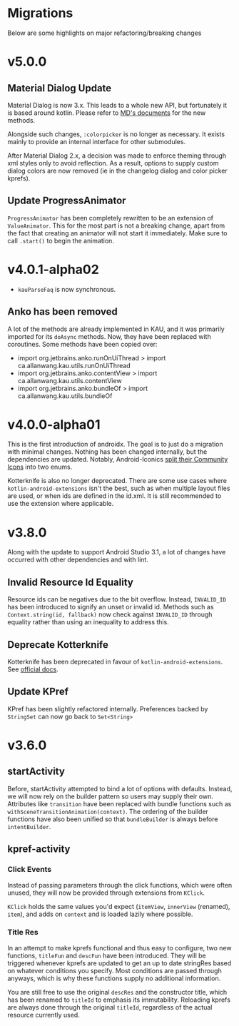 # Migrations

Below are some highlights on major refactoring/breaking changes

# v5.0.0

## Material Dialog Update

Material Dialog is now 3.x. 
This leads to a whole new API, but fortunately it is based around kotlin. 
Please refer to [MD's documents](https://github.com/afollestad/material-dialogs/tree/3.0.0-rc2/documentation) for the new methods.

Alongside such changes, `:colorpicker` is no longer as necessary. It exists mainly to provide an internal interface for other submodules.

After Material Dialog 2.x, a decision was made to enforce theming through xml styles only to avoid reflection.
As a result, options to supply custom dialog colors are now removed (ie in the changelog dialog and color picker kprefs).

## Update ProgressAnimator

`ProgressAnimator` has been completely rewritten to be an extension of `ValueAnimator`.
This for the most part is not a breaking change, apart from the fact that creating an animator will not start it immediately.
Make sure to call `.start()` to begin the animation.

# v4.0.1-alpha02

* `kauParseFaq` is now synchronous. 

## Anko has been removed

A lot of the methods are already implemented in KAU, and it was primarily imported for its `doAsync` methods. Now, they have been replaced with coroutines.
Some methods have been copied over:

* import org.jetbrains.anko.runOnUiThread > import ca.allanwang.kau.utils.runOnUiThread
* import org.jetbrains.anko.contentView > import ca.allanwang.kau.utils.contentView
* import org.jetbrains.anko.bundleOf > import ca.allanwang.kau.utils.bundleOf

# v4.0.0-alpha01

This is the first introduction of androidx. The goal is to just do a migration with minimal changes.
Nothing has been changed internally, but the dependencies are updated.
Notably, Android-Iconics [split their Community Icons](https://github.com/mikepenz/Android-Iconics/blob/develop/MIGRATION.md) into two enums.

Kotterknife is also no longer deprecated. There are some use cases where `kotlin-android-extensions` isn't the best, such as when multiple layout files are used, or when ids are defined in the id.xml.
It is still recommended to use the extension where applicable.

# v3.8.0

Along with the update to support Android Studio 3.1, a lot of changes have occurred with other dependencies and with lint.

## Invalid Resource Id Equality

Resource ids can be negatives due to the bit overflow. 
Instead, `INVALID_ID` has been introduced to signify an unset or invalid id.
Methods such as `Context.string(id, fallback)` now check against `INVALID_ID` through equality rather than using an inequality to address this.

## Deprecate Kotterknife

Kotterknife has been deprecated in favour of `kotlin-android-extensions`. 
See [official docs](https://kotlinlang.org/docs/tutorials/android-plugin.html#view-binding).

## Update KPref

KPref has been slightly refactored internally. 
Preferences backed by `StringSet` can now go back to `Set<String>`

# v3.6.0

## startActivity

Before, startActivity attempted to bind a lot of options with defaults.
Instead, we will now rely on the builder pattern so users may supply their own.
Attributes like `transition` have been replaced with bundle functions such as `withSceneTransitionAnimation(context)`.
The ordering of the builder functions have also been unified so that `bundleBuilder` is always before `intentBuilder`.

## kpref-activity

### Click Events

Instead of passing parameters through the click functions, which were often unused,
they will now be provided through extensions from `KClick`.

`KClick` holds the same values you'd expect (`itemView`, `innerView` (renamed), `item`),
and adds on `context` and is loaded lazily where possible.

### Title Res

In an attempt to make kprefs functional and thus easy to configure,
two new functions, `titleFun` and `descFun` have been introduced.
They will be triggered whenever kprefs are updated to get an up to date stringRes
based on whatever conditions you specify. Most conditions are passed through anyways,
which is why these functions supply no additional information.

You are still free to use the original `descRes`
and the constructor title, which has been renamed to `titleId` to emphasis its immutability.
Reloading kprefs are always done through the original `titleId`, 
regardless of the actual resource currently used. 